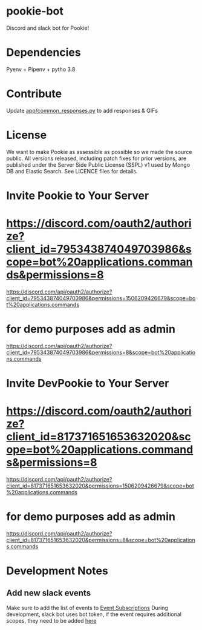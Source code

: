 # pookie-bot
Discord and slack bot for Pookie!

# Dependencies
Pyenv  + Pipenv  + pytho 3.8

# Contribute
Update [app/common_responses.py](app/common_responses.py) to add responses & GIFs

# License

We want to make Pookie as assessible as possible so we made the source public.
All versions released, including patch fixes for prior versions, are published
under the Server Side Public License (SSPL) v1 used by Mongo DB and Elastic Search. See LICENCE files for details.

# Invite Pookie to Your Server
# https://discord.com/oauth2/authorize?client_id=795343874049703986&scope=bot%20applications.commands&permissions=8
https://discord.com/api/oauth2/authorize?client_id=795343874049703986&permissions=1506209426679&scope=bot%20applications.commands
# for demo purposes add as admin
https://discord.com/api/oauth2/authorize?client_id=795343874049703986&permissions=8&scope=bot%20applications.commands

# Invite DevPookie to Your Server
# https://discord.com/oauth2/authorize?client_id=817371651653632020&scope=bot%20applications.commands&permissions=8
https://discord.com/api/oauth2/authorize?client_id=817371651653632020&permissions=1506209426679&scope=bot%20applications.commands
# for demo purposes add as admin
https://discord.com/api/oauth2/authorize?client_id=817371651653632020&permissions=8&scope=bot%20applications.commands

# Development Notes
## Add new slack events
Make sure to add the list of events to [Event Subscriptions](https://api.slack.com/apps/A01HWT3TYCA/event-subscriptions)
During development, slack bot uses bot token, if the event requires additional scopes, they need to be added [here](https://api.slack.com/apps/A01T0HFLTUH/oauth)
